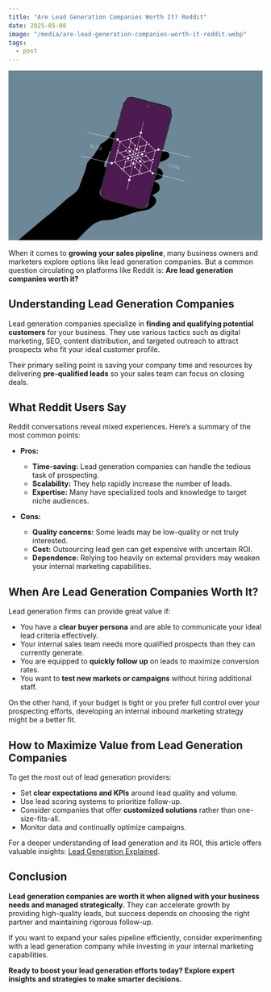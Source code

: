 ```yaml
---
title: "Are Lead Generation Companies Worth It? Reddit"
date: 2025-05-08
image: "/media/are-lead-generation-companies-worth-it-reddit.webp"
tags:
  - post
---
```


![Are Lead Generation Companies Worth It? Reddit](/media/are-lead-generation-companies-worth-it-reddit.webp)

When it comes to **growing your sales pipeline**, many business owners and marketers explore options like lead generation companies. But a common question circulating on platforms like Reddit is: **Are lead generation companies worth it?**

## Understanding Lead Generation Companies

Lead generation companies specialize in **finding and qualifying potential customers** for your business. They use various tactics such as digital marketing, SEO, content distribution, and targeted outreach to attract prospects who fit your ideal customer profile.

Their primary selling point is saving your company time and resources by delivering **pre-qualified leads** so your sales team can focus on closing deals.

## What Reddit Users Say

Reddit conversations reveal mixed experiences. Here’s a summary of the most common points:

- **Pros:**
  - **Time-saving:** Lead generation companies can handle the tedious task of prospecting.
  - **Scalability:** They help rapidly increase the number of leads.
  - **Expertise:** Many have specialized tools and knowledge to target niche audiences.
  
- **Cons:**
  - **Quality concerns:** Some leads may be low-quality or not truly interested.
  - **Cost:** Outsourcing lead gen can get expensive with uncertain ROI.
  - **Dependence:** Relying too heavily on external providers may weaken your internal marketing capabilities.

## When Are Lead Generation Companies Worth It?

Lead generation firms can provide great value if:

- You have a **clear buyer persona** and are able to communicate your ideal lead criteria effectively.
- Your internal sales team needs more qualified prospects than they can currently generate.
- You are equipped to **quickly follow up** on leads to maximize conversion rates.
- You want to **test new markets or campaigns** without hiring additional staff.

On the other hand, if your budget is tight or you prefer full control over your prospecting efforts, developing an internal inbound marketing strategy might be a better fit.

## How to Maximize Value from Lead Generation Companies

To get the most out of lead generation providers:

- Set **clear expectations and KPIs** around lead quality and volume.
- Use lead scoring systems to prioritize follow-up.
- Consider companies that offer **customized solutions** rather than one-size-fits-all.
- Monitor data and continually optimize campaigns.

For a deeper understanding of lead generation and its ROI, this article offers valuable insights: [Lead Generation Explained](https://leadcraftr.com/posts/lead-generation/).

## Conclusion

**Lead generation companies are worth it when aligned with your business needs and managed strategically.** They can accelerate growth by providing high-quality leads, but success depends on choosing the right partner and maintaining rigorous follow-up. 

If you want to expand your sales pipeline efficiently, consider experimenting with a lead generation company while investing in your internal marketing capabilities.

**Ready to boost your lead generation efforts today? Explore expert insights and strategies to make smarter decisions.**
